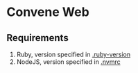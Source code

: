 # Convene Web

## Requirements
1. Ruby, version specified in [.ruby-version](./.ruby-version)
1. NodeJS, version specified in [.nvmrc](./.nvmrc)
